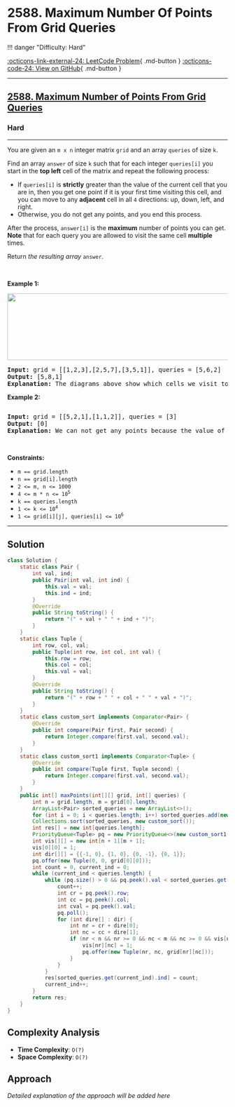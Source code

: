 # 2588. Maximum Number Of Points From Grid Queries

!!! danger "Difficulty: Hard"

[:octicons-link-external-24: LeetCode Problem](https://leetcode.com/problems/maximum-number-of-points-from-grid-queries/){ .md-button }
[:octicons-code-24: View on GitHub](https://github.com/RAJ8664/Leetcode/tree/master/2588-maximum-number-of-points-from-grid-queries){ .md-button }

---

<h2><a href="https://leetcode.com/problems/maximum-number-of-points-from-grid-queries">2588. Maximum Number of Points From Grid Queries</a></h2><h3>Hard</h3><hr><p>You are given an <code>m x n</code> integer matrix <code>grid</code> and an array <code>queries</code> of size <code>k</code>.</p>

<p>Find an array <code>answer</code> of size <code>k</code> such that for each integer <code>queries[i]</code> you start in the <strong>top left</strong> cell of the matrix and repeat the following process:</p>

<ul>
	<li>If <code>queries[i]</code> is <strong>strictly</strong> greater than the value of the current cell that you are in, then you get one point if it is your first time visiting this cell, and you can move to any <strong>adjacent</strong> cell in all <code>4</code> directions: up, down, left, and right.</li>
	<li>Otherwise, you do not get any points, and you end this process.</li>
</ul>

<p>After the process, <code>answer[i]</code> is the <strong>maximum</strong> number of points you can get. <strong>Note</strong> that for each query you are allowed to visit the same cell <strong>multiple</strong> times.</p>

<p>Return <em>the resulting array</em> <code>answer</code>.</p>

<p>&nbsp;</p>
<p><strong class="example">Example 1:</strong></p>
<img alt="" src="https://assets.leetcode.com/uploads/2025/03/15/image1.png" style="width: 571px; height: 152px;" />
<pre>
<strong>Input:</strong> grid = [[1,2,3],[2,5,7],[3,5,1]], queries = [5,6,2]
<strong>Output:</strong> [5,8,1]
<strong>Explanation:</strong> The diagrams above show which cells we visit to get points for each query.</pre>

<p><strong class="example">Example 2:</strong></p>
<img alt="" src="https://assets.leetcode.com/uploads/2022/10/20/yetgriddrawio-2.png" />
<pre>
<strong>Input:</strong> grid = [[5,2,1],[1,1,2]], queries = [3]
<strong>Output:</strong> [0]
<strong>Explanation:</strong> We can not get any points because the value of the top left cell is already greater than or equal to 3.
</pre>

<p>&nbsp;</p>
<p><strong>Constraints:</strong></p>

<ul>
	<li><code>m == grid.length</code></li>
	<li><code>n == grid[i].length</code></li>
	<li><code>2 &lt;= m, n &lt;= 1000</code></li>
	<li><code>4 &lt;= m * n &lt;= 10<sup>5</sup></code></li>
	<li><code>k == queries.length</code></li>
	<li><code>1 &lt;= k &lt;= 10<sup>4</sup></code></li>
	<li><code>1 &lt;= grid[i][j], queries[i] &lt;= 10<sup>6</sup></code></li>
</ul>


---

## Solution

```java
class Solution {
    static class Pair {
        int val, ind;
        public Pair(int val, int ind) {
            this.val = val;
            this.ind = ind;
        }
        @Override
        public String toString() {
            return "(" + val + " " + ind + ")";
        }
    }
    static class Tuple {
        int row, col, val;
        public Tuple(int row, int col, int val) {
            this.row = row;
            this.col = col;
            this.val = val;
        }
        @Override
        public String toString() {
            return "(" + row + " " + col + " " + val + ")";
        }
    }
    static class custom_sort implements Comparator<Pair> {
        @Override
        public int compare(Pair first, Pair second) {
            return Integer.compare(first.val, second.val);
        }
    }
    static class custom_sort1 implements Comparator<Tuple> {
        @Override
        public int compare(Tuple first, Tuple second) {
            return Integer.compare(first.val, second.val);
        }
    }
    public int[] maxPoints(int[][] grid, int[] queries) {
        int n = grid.length, m = grid[0].length;
        ArrayList<Pair> sorted_queries = new ArrayList<>();
        for (int i = 0; i < queries.length; i++) sorted_queries.add(new Pair(queries[i], i));
        Collections.sort(sorted_queries, new custom_sort());
        int res[] = new int[queries.length];
        PriorityQueue<Tuple> pq = new PriorityQueue<>(new custom_sort1());
        int vis[][] = new int[n + 1][m + 1];
        vis[0][0] = 1;
        int dir[][] = {{-1, 0}, {1, 0}, {0, -1}, {0, 1}};
        pq.offer(new Tuple(0, 0, grid[0][0]));
        int count = 0, current_ind = 0;
        while (current_ind < queries.length) {
            while (pq.size() > 0 && pq.peek().val < sorted_queries.get(current_ind).val) {
                count++;
                int cr = pq.peek().row;
                int cc = pq.peek().col;
                int cval = pq.peek().val;
                pq.poll();
                for (int dire[] : dir) {
                    int nr = cr + dire[0];
                    int nc = cc + dire[1];
                    if (nr < n && nr >= 0 && nc < m && nc >= 0 && vis[nr][nc] == 0) {
                        vis[nr][nc] = 1;
                        pq.offer(new Tuple(nr, nc, grid[nr][nc]));
                    }
                }
            }
            res[sorted_queries.get(current_ind).ind] = count;
            current_ind++;
        }
        return res;
    }
}
```

## Complexity Analysis

- **Time Complexity**: `O(?)`
- **Space Complexity**: `O(?)`

## Approach

*Detailed explanation of the approach will be added here*

